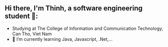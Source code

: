 ## Hi there, I'm Thinh, a software engineering student 👋:
- Studying at The College of Information and Communication Technology, Can Tho, Viet Nam
- 🌱 I’m currently learning Java, Javascript, .Net,...

<!--
**Chau-Phu-Thinh/Chau-Phu-Thinh** is a ✨ _special_ ✨ repository because its `README.md` (this file) appears on your GitHub profile.

Here are some ideas to get you started:

- 🔭 I’m currently working on ...
- 🌱 I’m currently learning ...
- 👯 I’m looking to collaborate on ...
- 🤔 I’m looking for help with ...
- 💬 Ask me about ...
- 📫 How to reach me: ...
- 😄 Pronouns: ...
- ⚡ Fun fact: ...
-->
